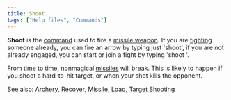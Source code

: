 ```yaml
---
title: Shoot
tags: ["Help files", "Commands"]
---
```

**Shoot** is the [command](command "wikilink") used to fire a [missile
weapon](missile_weapon "wikilink"). If you are
[fighting](combat "wikilink") someone already, you can fire an arrow by
typing just 'shoot', if you are not already engaged, you can start or
join a fight by typing 'shoot <victim>'.

From time to time, nonmagical [missiles](ammunition "wikilink") will
break. This is likely to happen if you shoot a hard-to-hit target, or
when your shot kills the opponent.

See also: [Archery](Archery "wikilink"), [Recover](Recover "wikilink"),
[Missile](Missile "wikilink"), [Load](Load "wikilink"), [Target
Shooting](Target_Shooting "wikilink")
